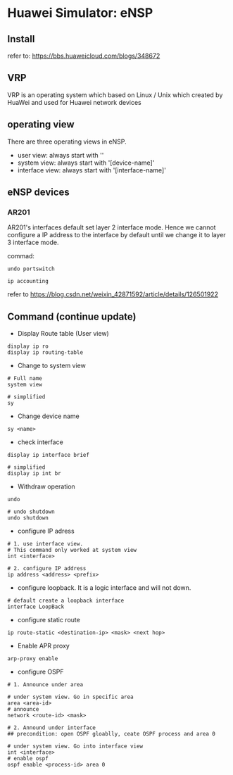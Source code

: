 # Huawei Simulator: eNSP

## Install
refer to: https://bbs.huaweicloud.com/blogs/348672

## VRP
VRP is an operating system which based on Linux / Unix which created by HuaWei and used for Huawei network devices


## operating view
There are three operating views in eNSP. 
- user view: always start with '<device-name>'
- system view: always start with '[device-name]'
- interface view: always start with '[interface-name]'


## eNSP devices

### AR201
AR201's interfaces default set layer 2 interface mode. Hence we cannot configure a IP address to the interface by default until we change it to layer 3 interface mode. 

commad: 
```shell
undo portswitch

ip accounting
```

refer to https://blog.csdn.net/weixin_42871592/article/details/126501922



## Command (continue update)

- Display Route table (User view)
```shell
display ip ro
display ip routing-table
```

- Change to system view
```shell
# Full name
system view

# simplified
sy
```

- Change device name
```shell
sy <name>
```

- check interface
```shell
display ip interface brief

# simplified
display ip int br
```

- Withdraw operation
```shell
undo

# undo shutdown
undo shutdown
```

- configure IP adress
```shell
# 1. use interface view.  
# This command only worked at system view
int <interface>

# 2. configure IP address
ip address <address> <prefix>
```

- configure loopback. It is a logic interface and will not down.
```shell
# default create a loopback interface
interface LoopBack
```

- configure static route
```shell
ip route-static <destination-ip> <mask> <next hop>
```

- Enable APR proxy
```shell
arp-proxy enable
```

- configure OSPF
```shell
# 1. Announce under area

# under system view. Go in specific area
area <area-id>
# announce
network <route-id> <mask>

# 2. Annound under interface
## precondition: open OSPF gloablly, ceate OSPF process and area 0

# under system view. Go into interface view
int <interface>
# enable ospf
ospf enable <process-id> area 0

```